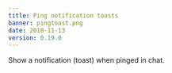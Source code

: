 ```yaml
---
title: Ping notification toasts
banner: pingtoast.png
date: 2018-11-13
version: 0.19.0
---
```


Show a notification (toast) when pinged in chat.
